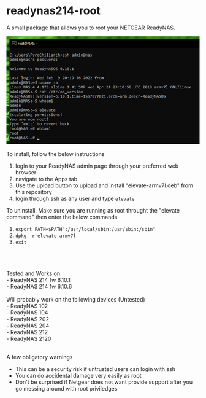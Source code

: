 # readynas214-root

A small package that allows you to root your NETGEAR ReadyNAS.

![img](screenshot.png)

To install, follow the below instructions
1) login to your ReadyNAS admin page through your preferred web browser
2) navigate to the Apps tab
3) Use the upload button to upload and install "elevate-armv7l.deb" from this repository
4) login through ssh as any user and type ```elevate```

To uninstall, Make sure you are running as root throught the "elevate command" then enter the below commands
1) ```export PATH=$PATH":/usr/local/sbin:/usr/sbin:/sbin"```
2) ```dpkg -r elevate-armv7l```
3) ```exit```
<br>
<br>
<br>
Tested and Works on:<br>
 - ReadyNAS 214 fw 6.10.1<br>
 - ReadyNAS 214 fw 6.10.6<br>
<br>
Will probably work on the following devices (Untested)<br>
 - ReadyNAS 102<br>
 - ReadyNAS 104<br>
 - ReadyNAS 202<br>
 - ReadyNAS 204<br>
 - ReadyNAS 212<br>
 - ReadyNAS 2120<br>
<br>

A few obligatory warnings
 - This can be a security risk if untrusted users can login with ssh
 - You can do accidental damage very easily as root
 - Don't be surprised if Netgear does not want provide support after you go messing around with root priviledges
